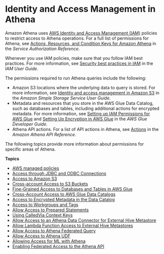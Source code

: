 # Identity and Access Management in Athena<a name="security-iam-athena"></a>

Amazon Athena uses [AWS Identity and Access Management \(IAM\)](https://docs.aws.amazon.com/IAM/latest/UserGuide/introduction.html) policies to restrict access to Athena operations\. For a full list of permissions for Athena, see [Actions, Resources, and Condition Keys for Amazon Athena](https://docs.aws.amazon.com/service-authorization/latest/reference/list_amazonathena.html) in the *Service Authorization Reference*\.

Whenever you use IAM policies, make sure that you follow IAM best practices\. For more information, see [Security best practices in IAM](https://docs.aws.amazon.com/IAM/latest/UserGuide/best-practices.html) in the *IAM User Guide*\.

The permissions required to run Athena queries include the following:
+ Amazon S3 locations where the underlying data to query is stored\. For more information, see [Identity and access management in Amazon S3](https://docs.aws.amazon.com/AmazonS3/latest/dev/s3-access-control.html) in the *Amazon Simple Storage Service User Guide*\.
+ Metadata and resources that you store in the AWS Glue Data Catalog, such as databases and tables, including additional actions for encrypted metadata\. For more information, see [Setting up IAM Permissions for AWS Glue](https://docs.aws.amazon.com/glue/latest/dg/getting-started-access.html) and [Setting Up Encryption in AWS Glue](https://docs.aws.amazon.com/glue/latest/dg/set-up-encryption.html) in the *AWS Glue Developer Guide*\.
+ Athena API actions\. For a list of API actions in Athena, see [Actions](https://docs.aws.amazon.com/athena/latest/APIReference/API_Operations.html) in the *Amazon Athena API Reference*\.

The following topics provide more information about permissions for specific areas of Athena\.

**Topics**
+ [AWS managed policies](managed-policies.md)
+ [Access through JDBC and ODBC Connections](policy-actions.md)
+ [Access to Amazon S3](s3-permissions.md)
+ [Cross\-account Access to S3 Buckets](cross-account-permissions.md)
+ [Fine\-Grained Access to Databases and Tables in AWS Glue](fine-grained-access-to-glue-resources.md)
+ [Cross\-Account Access to AWS Glue Data Catalogs](security-iam-cross-account-glue-catalog-access.md)
+ [Access to Encrypted Metadata in the Data Catalog](access-encrypted-data-glue-data-catalog.md)
+ [Access to Workgroups and Tags](workgroups-access.md)
+ [Allow Access to Prepared Statements](security-iam-athena-prepared-statements.md)
+ [Using CalledVia Context Keys](security-iam-athena-calledvia.md)
+ [Allow Access to an Athena Data Connector for External Hive Metastore](hive-metastore-iam-access.md)
+ [Allow Lambda Function Access to External Hive Metastores](hive-metastore-iam-access-lambda.md)
+ [Allow Access to Athena Federated Query](federated-query-iam-access.md)
+ [Allow Access to Athena UDF](udf-iam-access.md)
+ [Allowing Access for ML with Athena](machine-learning-iam-access.md)
+ [Enabling Federated Access to the Athena API](access-federation-saml.md)